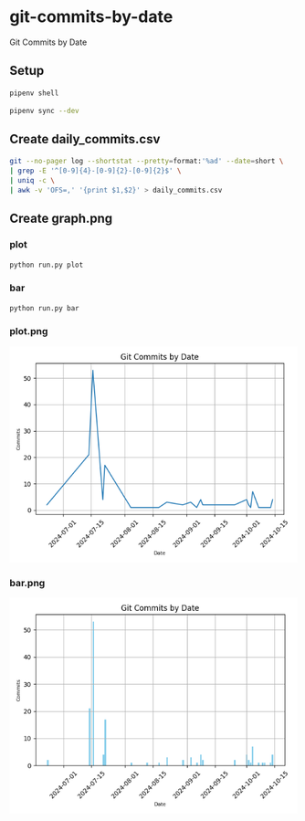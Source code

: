 # git-commits-by-date
Git Commits by Date

## Setup

```bash
pipenv shell
```

```bash
pipenv sync --dev
```

## Create daily_commits.csv

```bash
git --no-pager log --shortstat --pretty=format:'%ad' --date=short \
| grep -E '^[0-9]{4}-[0-9]{2}-[0-9]{2}$' \
| uniq -c \
| awk -v 'OFS=,' '{print $1,$2}' > daily_commits.csv
```

## Create graph.png

### plot

```bash
python run.py plot
```

### bar

```bash
python run.py bar
```

### plot.png

<div align="left">
  <img src="images/plot.png">
</div>

### bar.png

<div align="left">
  <img src="images/bar.png">
</div>
